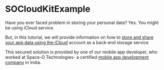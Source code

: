 # SOCloudKitExample

Have you ever faced problem in storing your personal data? Yes. You might be using iCloud service. 

But, in this tutorial, we will provide information on how to [store and share your app data using the iCloud](https://www.spaceotechnologies.com/cloud-kit-integration-into-your-application/) account as a back-end storage service     

This secured solution is provided by one of our mobile app developer, who worked at Space-O Technologies- a certified [mobile app development company](https://www.spaceotechnologies.com/mobile-app-development/) in India.
